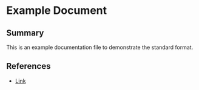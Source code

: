 # Example Document

## Summary

This is an example documentation file to demonstrate the standard format.

## References

- [Link](https://example.com)

